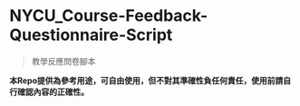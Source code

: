 # NYCU_Course-Feedback-Questionnaire-Script
> 教學反應問卷腳本

**本Repo提供為參考用途，可自由使用，但不對其準確性負任何責任，使用前請自行確認內容的正確性。**
